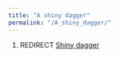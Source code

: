 ```yaml
---
title: "A shiny dagger"
permalink: "/A_shiny_dagger/"
---
```


1.  REDIRECT [Shiny dagger](Shiny_dagger "wikilink")